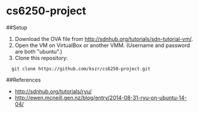 # cs6250-project
##Setup
1. Download the OVA file from http://sdnhub.org/tutorials/sdn-tutorial-vm/.
2. Open the VM on VirtualBox or another VMM. (Username and password are both "ubuntu".)
3. Clone this repository:
```
  git clone https://github.com/kszr/cs6250-project.git
```

##References
* http://sdnhub.org/tutorials/ryu/
* http://ewen.mcneill.gen.nz/blog/entry/2014-08-31-ryu-on-ubuntu-14-04/ 
